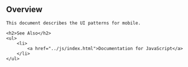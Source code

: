 <div class="content">
	<h2>Overview</h2>

	This document describes the UI patterns for mobile.

	<h2>See Also</h2>
	<ul>
		<li>
			<a href="../js/index.html">Documentation for JavaScript</a>
		</li>
	</ul>
</div>
